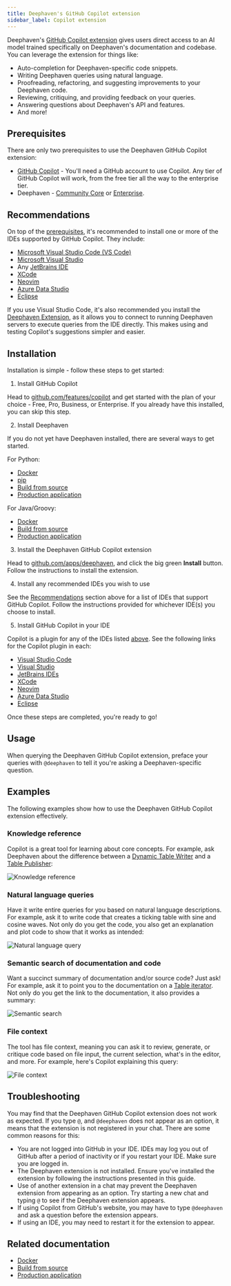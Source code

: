 ```yaml
---
title: Deephaven's GitHub Copilot extension
sidebar_label: Copilot extension
---
```


Deephaven's [GitHub Copilot extension](https://github.com/apps/deephaven) gives users direct access to an AI model trained specifically on Deephaven's documentation and codebase. You can leverage the extension for things like:

- Auto-completion for Deephaven-specific code snippets.
- Writing Deephaven queries using natural language.
- Proofreading, refactoring, and suggesting improvements to your Deephaven code.
- Reviewing, critiquing, and providing feedback on your queries.
- Answering questions about Deephaven's API and features.
- And more!

## Prerequisites

There are only two prerequisites to use the Deephaven GitHub Copilot extension:

- [GitHub Copilot](https://github.com/features/copilot) - You'll need a GitHub account to use Copilot. Any tier of GitHub Copilot will work, from the free tier all the way to the enterprise tier.
- Deephaven - [Community Core](/community) or [Enterprise](/enterprise).

## Recommendations

On top of the [prerequisites](#prerequisites), it's recommended to install one or more of the IDEs supported by GitHub Copilot. They include:

- [Microsoft Visual Studio Code (VS Code)](https://code.visualstudio.com/)
- [Microsoft Visual Studio](https://visualstudio.microsoft.com/)
- Any [JetBrains IDE](https://www.jetbrains.com/ides/)
- [XCode](https://developer.apple.com/xcode/)
- [Neovim](https://neovim.io/)
- [Azure Data Studio](https://azure.microsoft.com/en-us/products/data-studio)
- [Eclipse](https://eclipseide.org/)

If you use Visual Studio Code, it's also recommended you install the [Deephaven Extension](https://marketplace.visualstudio.com/items?itemName=deephaven.vscode-deephaven), as it allows you to connect to running Deephaven servers to execute queries from the IDE directly. This makes using and testing Copilot's suggestions simpler and easier.

## Installation

Installation is simple - follow these steps to get started:

1. Install GitHub Copilot

Head to [github.com/features/copilot](https://github.com/features/copilot) and get started with the plan of your choice - Free, Pro, Business, or Enterprise. If you already have this installed, you can skip this step.

2. Install Deephaven

If you do not yet have Deephaven installed, there are several ways to get started.

For Python:

- [Docker](/core/docs/getting-started/docker-install/)
- [pip](/core/docs/getting-started/pip-install/)
- [Build from source](/core/docs/getting-started/launch-build/)
- [Production application](/core/docs/getting-started/production-application/)

For Java/Groovy:

- [Docker](../tutorials/docker-install.md)
- [Build from source](./launch-build.md)
- [Production application](../tutorials/production-application.md)

3. Install the Deephaven GitHub Copilot extension

Head to [github.com/apps/deephaven](https://github.com/apps/deephaven), and click the big green **Install** button. Follow the instructions to install the extension.

4. Install any recommended IDEs you wish to use

See the [Recommendations](#recommendations) section above for a list of IDEs that support GitHub Copilot. Follow the instructions provided for whichever IDE(s) you choose to install.

5. Install GitHub Copilot in your IDE

Copilot is a plugin for any of the IDEs listed [above](#recommendations). See the following links for the Copilot plugin in each:

- [Visual Studio Code](https://code.visualstudio.com/docs/copilot/setup)
- [Visual Studio](https://learn.microsoft.com/en-us/visualstudio/ide/visual-studio-github-copilot-install-and-states?view=vs-2022)
- [JetBrains IDEs](https://plugins.jetbrains.com/plugin/17718-github-copilot)
- [XCode](https://github.com/github/CopilotForXcode)
- [Neovim](https://github.com/github/copilot.vim)
- [Azure Data Studio](https://learn.microsoft.com/en-us/azure-data-studio/extensions/github-copilot-extension-overview)
- [Eclipse](https://marketplace.eclipse.org/content/copilot4eclipse)

Once these steps are completed, you're ready to go!

## Usage

When querying the Deephaven GitHub Copilot extension, preface your queries with `@deephaven` to tell it you're asking a Deephaven-specific question.

## Examples

The following examples show how to use the Deephaven GitHub Copilot extension effectively.

### Knowledge reference

Copilot is a great tool for learning about core concepts. For example, ask Deephaven about the difference between a [Dynamic Table Writer](./dynamic-table-writer.md) and a [Table Publisher](./dynamic-table-writer.md#table-publisher):

![Knowledge reference](../assets/how-to/copilot/knowledge_reference.png)

### Natural language queries

Have it write entire queries for you based on natural language descriptions. For example, ask it to write code that creates a ticking table with sine and cosine waves. Not only do you get the code, you also get an explanation and plot code to show that it works as intended:

![Natural language query](../assets/how-to/copilot/nat-lang-query.png)

### Semantic search of documentation and code

Want a succinct summary of documentation and/or source code? Just ask! For example, ask it to point you to the documentation on a [Table iterator](/core/docs/how-to-guides/iterate-table-data/). Not only do you get the link to the documentation, it also provides a summary:

![Semantic search](../assets/how-to/copilot/semantic.png)

### File context

The tool has file context, meaning you can ask it to review, generate, or critique code based on file input, the current selection, what's in the editor, and more. For example, here's Copilot explaining this query:

![File context](../assets/how-to/copilot/filecontext.png)

## Troubleshooting

You may find that the Deephaven GitHub Copilot extension does not work as expected. If you type `@`, and `@deephaven` does not appear as an option, it means that the extension is not registered in your chat. There are some common reasons for this:

- You are not logged into GitHub in your IDE. IDEs may log you out of GitHub after a period of inactivity or if you restart your IDE. Make sure you are logged in.
- The Deephaven extension is not installed. Ensure you've installed the extension by following the instructions presented in this guide.
- Use of another extension in a chat may prevent the Deephaven extension from appearing as an option. Try starting a new chat and typing `@` to see if the Deephaven extension appears.
- If using Copilot from GitHub's website, you may have to type `@deephaven` and ask a question before the extension appears.
- If using an IDE, you may need to restart it for the extension to appear.

## Related documentation

- [Docker](../tutorials/docker-install.md)
- [Build from source](./launch-build.md)
- [Production application](../tutorials/production-application.md)

